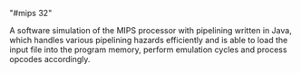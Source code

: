 "#mips 32" 

A software simulation of the MIPS processor with pipelining written in Java, which handles various pipelining hazards efficiently and is able to load the input file into the program memory, perform emulation cycles and process opcodes accordingly.
